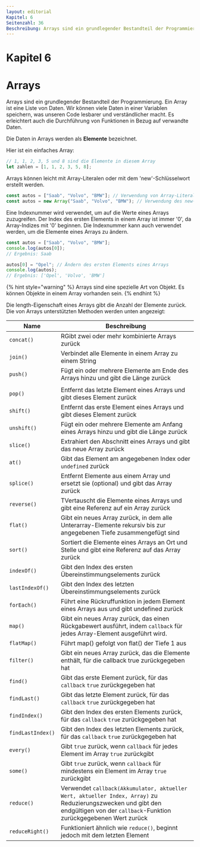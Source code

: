 ```yaml
---
layout: editorial
Kapitel: 6
Seitenzahl: 36
Beschreibung: Arrays sind ein grundlegender Bestandteil der Programmierung. Ein Array ist eine Liste von Daten. Wir können viele Daten in einer Variablen speichern, was unseren Code lesbarer und verständlicher macht. Es erleichtert auch die Durchführung von Funktionen in Bezug auf verwandte Daten.
---
```


# Kapitel 6
# Arrays

Arrays sind ein grundlegender Bestandteil der Programmierung. Ein Array ist eine Liste von Daten. Wir können viele Daten in einer Variablen speichern, was unseren Code lesbarer und verständlicher macht. Es erleichtert auch die Durchführung von Funktionen in Bezug auf verwandte Daten.

Die Daten in Arrays werden als **Elemente** bezeichnet.

Hier ist ein einfaches Array:

```javascript
// 1, 1, 2, 3, 5 und 8 sind die Elemente in diesem Array
let zahlen = [1, 1, 2, 3, 5, 8];
```

Arrays können leicht mit Array-Literalen oder mit dem 'new'-Schlüsselwort erstellt werden.

```javascript
const autos = ["Saab", "Volvo", "BMW"]; // Verwendung von Array-Literalen
const autos = new Array("Saab", "Volvo", "BMW"); // Verwendung des new-Schlüsselworts
```

Eine Indexnummer wird verwendet, um auf die Werte eines Arrays zuzugreifen. Der Index des ersten Elements in einem Array ist immer '0', da Array-Indizes mit '0' beginnen. Die Indexnummer kann auch verwendet werden, um die Elemente eines Arrays zu ändern.

```javascript
const autos = ["Saab", "Volvo", "BMW"];
console.log(autos[0]); 
// Ergebnis: Saab

autos[0] = "Opel"; // Ändern des ersten Elements eines Arrays
console.log(autos);
// Ergebnis: ['Opel', 'Volvo', 'BMW']
```
{% hint style="warning" %}
Arrays sind eine spezielle Art von Objekt. Es können Objekte in einem Array vorhanden sein.
{% endhint %}

Die length-Eigenschaft eines Arrays gibt die Anzahl der Elemente zurück. Die von Arrays unterstützten Methoden werden unten angezeigt:

| Name              | Beschreibung                                                                                                                                      |
| ----------------- | ------------------------------------------------------------------------------------------------------------------------------------------------- |
| `concat()`        | RGibt zwei oder mehr kombinierte Arrays zurück                                                                              |
| `join()`          | Verbindet alle Elemente in einem Array zu einem String                                                                                 |
| `push()`          | Fügt ein oder mehrere Elemente am Ende des Arrays hinzu und gibt die Länge zurück
                    |
| `pop()`           | Entfernt das letzte Element eines Arrays und gibt dieses Element zurück                                                                                     |
| `shift()`         | Entfernt das erste Element eines Arrays und gibt dieses Element zurück                                                                                    |
| `unshift()`       | Fügt ein oder mehrere Elemente am Anfang eines Arrays hinzu und gibt die Länge zurück                                                                         |
| `slice()`         | Extrahiert den Abschnitt eines Arrays und gibt das neue Array zurück                                                                                        |
| `at()`            | Gibt das Element am angegebenen Index oder `undefined` zurück                                                                                             |
| `splice()`        | Entfernt Elemente aus einem Array und ersetzt sie (optional) und gibt das Array zurück                                                              |
| `reverse()`       | TVertauscht die Elemente eines Arrays und gibt eine Referenz auf ein Array zurück                                                                           |
| `flat()`          | Gibt ein neues Array zurück, in dem alle Unterarray-Elemente rekursiv bis zur angegebenen Tiefe zusammengefügt sind                                        |
| `sort()`          | Sortiert die Elemente eines Arrays an Ort und Stelle und gibt eine Referenz auf das Array zurück                                                                     |
| `indexOf()`       | Gibt den Index des ersten Übereinstimmungselements zurück                                                                                        |
| `lastIndexOf()`   | Gibt den Index des letzten Übereinstimmungselements zurück                                                                                         |
| `forEach()`       | Führt eine Rückruffunktion in jedem Element eines Arrays aus und gibt undefined zurück                                                                             |
| `map()`           | Gibt ein neues Array zurück, das einen Rückgabewert ausführt, indem `callback` für jedes Array-Element ausgeführt wird.                                                           |
| `flatMap()`       | Führt map() gefolgt von flat() der Tiefe 1 aus                                                                                                      |
| `filter()`        | Gibt ein neues Array zurück, das die Elemente enthält, für die callback true zurückgegeben hat                                                                     |
| `find()`          | Gibt das erste Element zurück, für das `callback` `true` zurückgegeben hat                                                                                       |
| `findLast()`      | Gibt das letzte Element zurück, für das `callback` `true` zurückgegeben hat                                                                                        |
| `findIndex()`     | Gibt den Index des ersten Elements zurück, für das `callback` `true` zurückgegeben hat                                                                          |
| `findLastIndex()` | Gibt den Index des letzten Elements zurück, für das `callback` `true` zurückgegeben hat                                                                          |
| `every()`         | Gibt `true` zurück, wenn `callback` für jedes Element im Array `true` zurückgibt                                                                           |
| `some()`          | Gibt `true` zurück, wenn `callback` für mindestens ein Element im Array `true` zurückgibt                                                                   |
| `reduce()`        | Verwendet `callback(Akkumulator, aktueller Wert, aktueller Index, Array)` zu Reduzierungszwecken und gibt den endgültigen von der `callback`-Funktion zurückgegebenen Wert zurück  |
| `reduceRight()`   | Funktioniert ähnlich wie `reduce()`, beginnt jedoch mit dem letzten Element                                                                                   |

